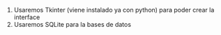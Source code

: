 1. Usaremos Tkinter (viene instalado ya con python) para poder crear la interface
2. Usaremos SQLite para la bases de datos